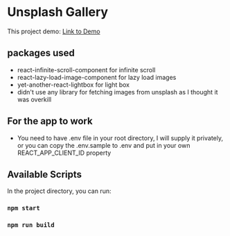 # Unsplash Gallery

This project demo: [Link to Demo](./demo/video-demo.mp4)

## packages used

- react-infinite-scroll-component for infinite scroll
- react-lazy-load-image-component for lazy load images
- yet-another-react-lightbox for light box
- didn't use any library for fetching images from unsplash as I thought it was overkill

## For the app to work

- You need to have .env file in your root directory, I will supply it privately, or you can copy the .env.sample to .env and put in your own REACT_APP_CLIENT_ID property

## Available Scripts

In the project directory, you can run:

### `npm start`

### `npm run build`

